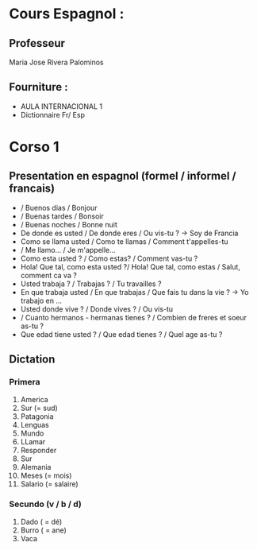 # Cours Espagnol :

## Professeur
Maria Jose Rivera Palominos

## Fourniture :
  - AULA INTERNACIONAL 1
  - Dictionnaire Fr/ Esp

# Corso 1

## Presentation en espagnol (formel / informel / francais)
 - / Buenos dias / Bonjour
 - / Buenas tardes / Bonsoir
 - / Buenas noches / Bonne nuit
 - De donde es usted / De donde eres / Ou vis-tu ? -> Soy de Francia
 - Como se llama usted / Como te llamas / Comment t'appelles-tu
 - / Me llamo... / Je m'appelle...
 - Como esta usted ? / Como estas? / Comment vas-tu ?
 - Hola! Que tal, como esta usted ?/ Hola! Que tal, como estas / Salut, comment ca va ?
 - Usted trabaja ? / Trabajas ? / Tu travailles ?
 - En que trabaja usted / En que trabajas / Que fais tu dans la vie ? -> Yo trabajo en ...
 - Usted donde vive ? / Donde vives ? / Ou vis-tu
 - / Cuanto hermanos - hermanas tienes ? / Combien de freres et soeur as-tu ?
 - Que edad tiene usted ? / Que edad tienes ? / Quel age as-tu ?

## Dictation
### Primera
1. America
2. Sur (= sud)
3. Patagonia
4. Lenguas
5. Mundo
6. LLamar
7. Responder
8. Sur
9. Alemania
10. Meses (= mois)
11. Salario (= salaire)

### Secundo (v / b / d)
1. Dado ( = dé)
2. Burro ( = ane)
3. Vaca
